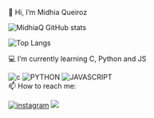   👋 Hi, I’m Midhia Queiroz
  
 
  
![MidhiaQ GitHub stats](https://github-readme-stats.vercel.app/api?username=MidhiaQ&theme=transparent&show_icons=true)

![Top Langs](https://github-readme-stats.vercel.app/api/top-langs/?username=MidhiaQ&hide_progress=false&theme=transparent)
          
💻 I’m currently learning C, Python and JS

  ![c](https://img.shields.io/badge/C-00599C?style=for-the-badge&logo=c&logoColor=white) 
  ![PYTHON](https://img.shields.io/badge/Python-3776AB?style=for-the-badge&logo=python&logoColor=white)
  ![JAVASCRIPT](https://img.shields.io/badge/JavaScript-F7DF1E?style=for-the-badge&logo=javascript&logoColor=black)         
📫 How to reach me:

[![instagram](https://img.shields.io/badge/Instagram-E4405F?style=for-the-badge&logo=instagram&logoColor=white)](https://www.instagram.com/queirozmidhia/)
<a href= "mailto:queirozmidhia9@gmail.com"><img src="https://img.shields.io/badge/Gmail-D14836?style=for-the-badge&logo=gmail&logoColor=white" target="_blank"></a>


          
<!---
MidhiaQ/MidhiaQ is a ✨ special ✨ repository because its `README.md` (this file) appears on your GitHub profile.
You can click the Preview link to take a look at your changes.
--->
